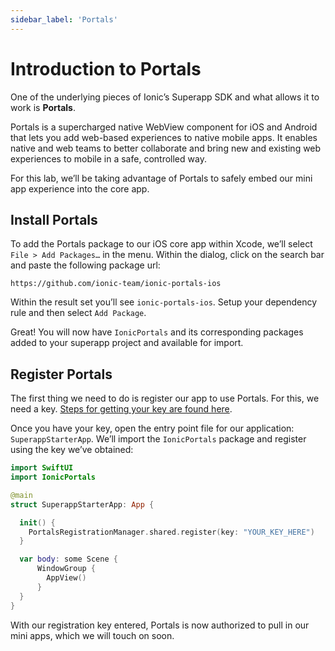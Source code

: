 ```yaml
---
sidebar_label: 'Portals'
---
```


# Introduction to Portals

One of the underlying pieces of Ionic’s Superapp SDK and what allows it to work is **Portals**.

Portals is a supercharged native WebView component for iOS and Android that lets you add web-based experiences to native mobile apps. It enables native and web teams to better collaborate and bring new and existing web experiences to mobile in a safe, controlled way.

For this lab, we’ll be taking advantage of Portals to safely embed our mini app experience into the core app.

## Install Portals

To add the Portals package to our iOS core app within Xcode, we’ll select `File > Add Packages…` in the menu. Within the dialog, click on the search bar and paste the following package url:

```shell
https://github.com/ionic-team/ionic-portals-ios
```

Within the result set you’ll see `ionic-portals-ios`. Setup your dependency rule and then select `Add Package`.

Great! You will now have `IonicPortals` and its corresponding packages added to your superapp project and available for import.

## Register Portals

The first thing we need to do is register our app to use Portals. For this, we need a key. [Steps for getting your key are found here](https://ionic.io/docs/portals/getting-started).

Once you have your key, open the entry point file for our application: `SuperappStarterApp`. We’ll import the `IonicPortals` package and register using the key we’ve obtained:

```swift title="ios/Superapp Starter/SuperappStarterApp.swift"
import SwiftUI
import IonicPortals

@main
struct SuperappStarterApp: App {

  init() {
    PortalsRegistrationManager.shared.register(key: "YOUR_KEY_HERE")
  }

  var body: some Scene {
      WindowGroup {
        AppView()
      }
  }
}
```

With our registration key entered, Portals is now authorized to pull in our mini apps, which we will touch on soon.
